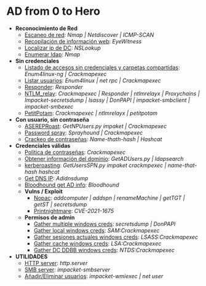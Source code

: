 # **AD from 0 to Hero**
  
- **Reconocimiento de Red**
  - [Escaneo de red](no_credentials/scan_network/): _Nmap | Netdiscover | ICMP-SCAN_
  - [Recopilación de información web](no_credentials/scan_network/): _EyeWitness_
  - [Localizar ip de DC](no_credentials/find_dc_ip/): _NSLookup_
  - [Enumerar ldap](no_credentials/enumerate_ldap/): _Nmap_
- **Sin credenciales**
  - [Listado de accesos sin credenciales y carpetas compartidas](no_credentials/list_guest_access_on_smb_share/): _Enum4linux-ng | Crackmapexec_
  - [Listar usuarios](no_credentials/find_user_list/): _Enum4linux | net rpc | Crackmapexec_
  - [Responder](no_credentials/responder/): _Responder_
  - [NTLM_relay](no_credentials/NTLM_relay/): _Crackmapexec | Responder | ntlmrelayx | Proxychains | Impacket-secretsdump | lsassy | DonPAPI | impacket-smbclient | impacket-smbexec_
  - [PetitPotam](no_credentials/petitpotam/): _Crackmapexec | ntlmrelayx | petitpotam_
- **Con usuario, sin contraseña**
  - [ASEREPRoast](user_but_no_credentials/ASREPRoast/): _GetNPUsers.py impaket | Crackmapexec_
  - [Password spray](user_but_no_credentials/password_spray/): _Sprayhound | Crackmapexec_
  - [Crackeo de contraseñas](user_but_no_credentials/crack_passwords/): _Name-thath-hash | Hashcat_
- **Credenciales válidas**
  - [Política de contraseñas](valid_credentials/pass_pol/): _Crackmapexec_
  - [Obtener información del dominio](valid_credentials/get_domain_info/): _GetADUsers.py | ldapsearch_
  - [kerberoasting](valid_credentials/kerberoasting/): _GetUsersSPN.py impaket crackmpexec | name-that-hash hashcat_
  - [Get DNS IP](valid_credentials/get_dns/): _Adidnsdump_
  - [Bloodhound get AD info](valid_credentials/bloodhound/): _Bloodhound_
  - **Vulns / Exploit**
    - [Nopac](valid_credentials/nopac/): _addcomputer | addspn | renameMachine | getTGT | getST | secretsdump_
    - [Printnightmare](valid_credentials/printnightmare/): _CVE-2021-1675_
  - **Permisos de admin**
    - [Gather multiple windows creds](valid_credentials/get_windows_creds/README.md#MULTIPLES-CREDS): _secretsdump | DonPAPI_
    - [Gather local windows creds](valid_credentials/get_windows_creds/README.md#SAM): _SAM:Crackmapexec_
    - [Gather sesiones actuales windows creds](valid_credentials/get_windows_creds/README.md#LSASS): _LSASS:Crackmapexec_
    - [Gather cache windows creds](valid_credentials/get_windows_creds/README.md#LSA): _LSA:Crackmapexec_
    - [Gather DC DDBB windows creds](valid_credentials/get_windows_creds/README.md#NTDS): _NTDS:Crackmapexec_
- **UTILIDADES**
  - [HTTP server](utilities/Enable_servers_to_share_load_or_upload_content/): _http.server_
  - [SMB server](utilities/Enable_servers_to_share_load_or_upload_content/): _impacket-smbserver_
  - [Añadir/Eliminar usuarios](utilities/add_remove_users): _impacket-wmiexec | net user_
